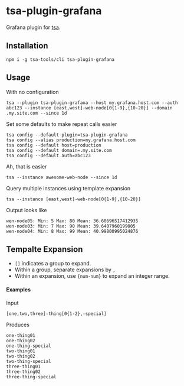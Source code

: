 # tsa-plugin-grafana

Grafana plugin for [tsa](https://github.com/randymarsh77/tsa-cli).

## Installation

```
npm i -g tsa-tools/cli tsa-plugin-grafana
```

## Usage

With no configuration
```
tsa --plugin tsa-plugin-grafana --host my.grafana.host.com --auth abc123 --instance [east,west]-web-node[0{1-9},{10-20}] --domain .my.site.com --since 1d
```

Set some defaults to make repeat calls easier
```
tsa config --default plugin=tsa-plugin-grafana
tsa config --alias production=my.grafana.host.com
tsa config --default host=production
tsa config --default domain=.my.site.com
tsa config --default auth=abc123
```

Ah, that is easier
```
tsa --instance awesome-web-node --since 1d
```

Query multiple instances using template expansion
```
tsa --instance [east,west]-web-node[0{1-9},{10-20}]
```

Output looks like
```
wen-node05: Min: 5 Max: 80 Mean: 36.60696517412935
wen-node03: Min: 7 Max: 90 Mean: 39.6407960199005
wen-node04: Min: 8 Max: 99 Mean: 40.99800995024876
```

## Tempalte Expansion

- `[]` indicates a group to expand.
- Within a group, separate expansions by `,`
- Within an expansion, use `{num-num}` to expand an integer range.

#### Examples

Input
```
[one,two,three]-thing[0{1-2},-special]
```

Produces
```
one-thing01
one-thing02
one-thing-special
two-thing01
two-thing02
two-thing-special
three-thing01
three-thing02
three-thing-special
```